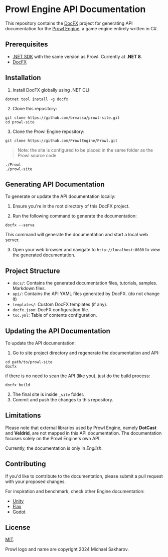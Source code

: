 # Prowl Engine API Documentation

This repository contains the [DocFX](https://dotnet.github.io/docfx/) project for generating API documentation for the [Prowl Engine](https://github.com/ProwlEngine/Prowl), a game engine entirely written in C#.

## Prerequisites

- [.NET SDK](https://dotnet.microsoft.com/download) with the same version as Prowl. Currently at **.NET 8**.
- [DocFX](https://dotnet.github.io/docfx/)

## Installation

1. Install DocFX globally using .NET CLI:

```terminal
dotnet tool install -g docfx
```

2. Clone this repository:

```terminal
git clone https://github.com/brmassa/prowl-site.git
cd prowl-site
```

3. Clone the Prowl Engine repository:

```terminal
git clone https://github.com/ProwlEngine/Prowl.git
```

> Note: the site is configured to be placed in the same folder as the Prowl source code

```tree
./Prowl
./prowl-site
```

## Generating API Documentation

To generate or update the API documentation locally:

1. Ensure you're in the root directory of this DocFX project.

2. Run the following command to generate the documentation:

```terminal
docfx --serve
```

This command will generate the documentation and start a local web server.

3. Open your web browser and navigate to `http://localhost:8080` to view the generated documentation.

## Project Structure

- `docs/`: Contains the generated documentation files, tutorials, samples. Markdown files.
- `api/`: Contains the API YAML files generated by DocFX. (do not change it)
- `templates/`: Custom DocFX templates (if any).
- `docfx.json`: DocFX configuration file.
- `toc.yml`: Table of contents configuration.

## Updating the API Documentation

To update the API documentation:

1. Go to site project directory and regenerate the documentation and API:

```terminal
cd path/to/prowl-site
docfx
```

if there is no need to scan the API (like you), just do the build process:

```terminal
docfx build
```

2. The final site is inside `_site` folder.
3. Commit and push the changes to this repository.

## Limitations

Please note that external libraries used by Prowl Engine, namely **DotCast** and **Veldrid**, are not mapped in this API documentation. The documentation focuses solely on the Prowl Engine's own API.

Currently, the documentation is only in _English_.

## Contributing

If you'd like to contribute to the documentation, please submit a pull request with your proposed changes.

For inspiration and benchmark, check other Engine documentation:

- [Unity](https://docs.unity3d.com)
- [Flax](https://docs.flaxengine.com)
- [Godot](https://docs.godotengine.org)

## License

[MIT](//LICENSE).

Prowl logo and name are copyright 2024 Michael Sakharov.
